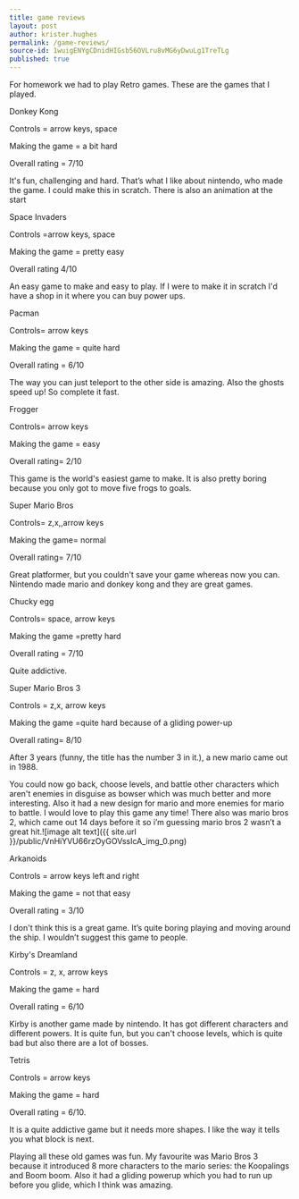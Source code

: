 ```yaml
---
title: game reviews
layout: post
author: krister.hughes
permalink: /game-reviews/
source-id: 1wuigENYgCDnidHIGsb56OVLru8vMG6yDwuLg1TreTLg
published: true
---
```

For homework we had to play Retro games. These are the games that I played.

Donkey Kong

Controls = arrow keys, space

Making the game = a bit hard

Overall rating = 7/10

It's fun, challenging and hard. That’s what I like about nintendo, who made the game. I could make this in scratch. There is also an animation at the start

Space Invaders

Controls =arrow keys, space

Making the game = pretty easy

Overall rating 4/10

An easy game to make and easy to play. If I were to make it in scratch I'd have a shop in it where you can buy power ups.

Pacman

Controls= arrow keys

Making the game = quite hard

Overall rating = 6/10

The way you can just teleport to the other side is amazing. Also the ghosts speed up! So complete it fast.

Frogger

Controls= arrow keys

Making the game = easy

Overall rating= 2/10

This game is the world's easiest game to make. It is also pretty boring because you only got to move five frogs to goals.

Super Mario Bros

Controls= z,x,,arrow keys

Making the game= normal

Overall rating= 7/10

Great platformer, but you couldn't save your game whereas now you can. Nintendo made mario and donkey kong and they are great games.

Chucky egg

Controls= space, arrow keys

Making the game =pretty hard

Overall rating = 7/10

Quite addictive.

Super Mario Bros 3

Controls = z,x, arrow keys

Making the game =quite hard because of a gliding power-up

Overall rating= 8/10

After 3 years (funny, the title has the number 3 in it.), a new mario came out in 1988.

You could now go back, choose levels, and battle other characters which aren't enemies in disguise as bowser which was much better and more interesting. Also it had a new design for mario and more enemies for mario to battle. I would love to play this game any time! There also was mario bros 2, which came out 14 days before it so i’m guessing mario bros 2 wasn’t a great hit.![image alt text]({{ site.url }}/public/VnHiYVU66rzOyGOVssIcA_img_0.png)

Arkanoids

Controls = arrow keys left and right

Making the game = not that easy 

Overall rating = 3/10

I don't think this is a great game. It’s quite boring playing and moving around the ship. I wouldn’t suggest this game to people.

Kirby's Dreamland

Controls = z, x, arrow keys

Making the game = hard

Overall rating = 6/10

Kirby is another game made by nintendo. It has got different characters and different powers. It is quite fun, but you can't choose levels, which is quite bad but also there are a lot of bosses.

Tetris

Controls = arrow keys

Making the game = hard

Overall rating = 6/10.

It is a quite addictive game but it needs more shapes. I like the way it tells you what block is next.

Playing all these old games was fun. My favourite was Mario Bros 3 because it introduced 8 more characters to the mario series: the Koopalings and Boom boom. Also it had a gliding powerup which you had to run up before you glide, which I think was amazing. 

